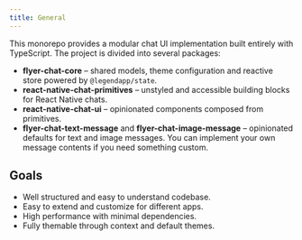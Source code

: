 ```yaml
---
title: General
---
```


This monorepo provides a modular chat UI implementation built entirely with TypeScript. The project is divided into several packages:

- **flyer-chat-core** – shared models, theme configuration and reactive store powered by `@legendapp/state`.
- **react-native-chat-primitives** – unstyled and accessible building blocks for React Native chats.
- **react-native-chat-ui** – opinionated components composed from primitives.
- **flyer-chat-text-message** and **flyer-chat-image-message** – opinionated defaults for text and image messages. You can implement your own message contents if you need something custom.

## Goals

- Well structured and easy to understand codebase.
- Easy to extend and customize for different apps.
- High performance with minimal dependencies.
- Fully themable through context and default themes.
